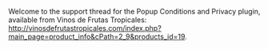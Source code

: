 Welcome to the support thread for the Popup Conditions and Privacy plugin, available from Vinos de Frutas Tropicales: http://vinosdefrutastropicales.com/index.php?main_page=product_info&cPath=2_9&products_id=19.
